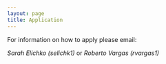 ```yaml
---
layout: page
title: Application
---
```


For information on how to apply please email:

*Sarah Elichko (selichk1)* or *Roberto Vargas (rvargas1)*


